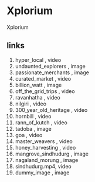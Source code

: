 # Xplorium
Xplorium


## links
1. hyper_local , video
2. undaunted_explorers , image
3. passionate_merchants , image
4. curated_market , video
5. billion_watt , image
6. off_the_grid_trips , video
7. ravanhatha , video
8. nilgiri , video
9. 300_year_old_heritage , video
10. hornbill , video
11. rann_of_kutch , video
12. tadoba , image
13. goa , video
14. master_weavers , video
15. honey_harvesting , video
16. mangrove_sindhudurg , image
17. nagaland_morung , image
18. sindhudurg.mp4, video
19. dummy_image , image